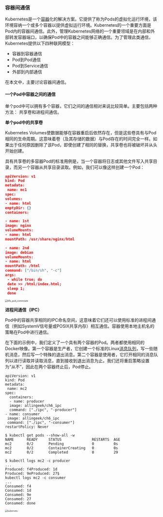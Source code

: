 ### 容器间通信

Kubernetes是一个[容器](https://cloud.tencent.com/product/tke?from_column=20065&from=20065)化的解决方案。它提供了称为Pods的虚拟化运行环境，该环境容纳一个或多个容器以提供虚拟运行环境。Kubernetes的一个重要方面是Pod内的容器间通信。此外，管理Kubernetes网络的一个重要领域是在内部和外部转发容器端口，以确保Pod中的容器之间能够正确通信。为了管理此类通信，Kubernetes提供以下四种联网模型：

- 容器到容器通信
- Pod到Pod通信
- Pod到Service通信
- 外部到内部通信

在本文中，主要讨论容器间通信。



####  **一个Pod中容器之间的通信**

单个pod中可以拥有多个容器，它们之间的通信相对来说比较简单。主要包括两种方法： 共享卷和进程间通信。

**单个pod中的共享卷**

Kubernetes Volumes使数据能够在容器重启后依然存在，但是这些卷具有与Pod相同的生命周期。这意味着卷（及其存储的数据）与Pod存在的时间完全一样。如果出于任何原因删除了该Pod，即使创建了相同的替换，共享卷也将被破坏并从头开始创建。

具有共享卷的多容器Pod的标准用例是，当一个容器将日志或其他文件写入共享目录，而另一个容器从共享目录读取。例如，我们可以像这样创建一个Pod：

```json
apiVersion: v1
kind: Pod
metadata:  
 name: mc1
spec:  
volumes:  
- name: html    
emptyDir: {}  
containers:  

- name: 1st    
image: nginx    
volumeMounts:    
- name: html      
mountPath: /usr/share/nginx/html  

- name: 2nd    
image: debian    
volumeMounts:    
- name: html      
mountPath: /html    
command: ["/bin/sh", "-c"]    
args:     
 - while true; do          
 date >> /html/index.html;          
 sleep 1;        
 done
```

<img src="/Users/cengqingning/projects/chat_github_robot/document/img/k8s_pod_commniate.png" alt="k8s_pod_commniate" style="zoom:50%;" />





**进程间通信（IPC）**

Pod中的容器共享相同的IPC命名空间，这意味着它们还可以使用标准的进程间通信（例如SystemV信号量或POSIX共享内存）相互通信。容器使用本地主机名的策略在Pod中进行通信。

在下面的示例中，我们定义了一个具有两个容器的Pod。两者都使用相同的Docker映像。第一个容器是生产者，它创建一个标准的Linux[消息队列](https://cloud.tencent.com/product/cmq?from_column=20065&from=20065)，写一些随机消息，然后写一个特殊的退出消息。第二个容器是使用者，它打开相同的消息队列以进行读取并读取消息，直到接收到退出消息为止。我们还将重启策略设置为“从不”，因此在两个容器终止后，Pod停止。

```shell
apiVersion: v1
kind: Pod
metadata: 
 name: mc2
spec: 
  containers:  
  - name: producer   
  image: allingeek/ch6_ipc  
  command: ["./ipc", "-producer"]  
- name: consumer   
 image: allingeek/ch6_ipc   
 command: ["./ipc", "-consumer"]  
restartPolicy: Never
```

```shell
$ kubectl get pods --show-all -w
NAME      READY     STATUS              RESTARTS  AGE
mc2       0/2       Pending             0         0s
mc2       0/2       ContainerCreating   0         0s
mc2       0/2       Completed           0         29
```

```shell
$ kubectl logs mc2 -c producer
...
Produced: f4Produced: 1d
Produced: 9eProduced: 27$ 
kubectl logs mc2 -c consumer
...
Consumed: f4
Consumed: 1d
Consumed: 9e
Consumed: 27
Consumed: done
```

<img src="/Users/cengqingning/projects/chat_github_robot/document/img/kubernets.png" alt="kubernets" style="zoom:50%;" />

